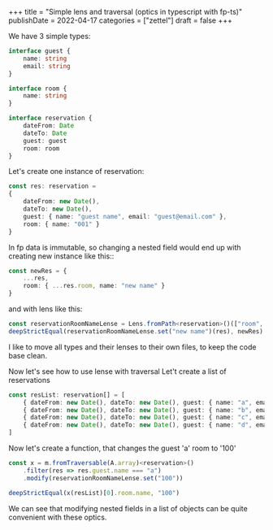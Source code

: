 +++
title = "Simple lens and traversal (optics in typescript with fp-ts)"
publishDate = 2022-04-17
categories = ["zettel"]
draft = false
+++

We have 3 simple types:

```typescript
interface guest {
    name: string
    email: string
}

interface room {
    name: string
}

interface reservation {
    dateFrom: Date
    dateTo: Date
    guest: guest
    room: room
}
```

Let's create one instance of reservation:

```typescript
const res: reservation =
{
    dateFrom: new Date(),
    dateTo: new Date(),
    guest: { name: "guest name", email: "guest@email.com" },
    room: { name: "001" }
}
```

In fp data is immutable, so changing a nested field would end up with
creating new instance like this::

```typescript
const newRes = {
    ...res,
    room: { ...res.room, name: "new name" }
}
```

and with lens like this:

```typescript
const reservationRoomNameLense = Lens.fromPath<reservation>()(["room", "name"])
deepStrictEqual(reservationRoomNameLense.set("new name")(res), newRes)
```

I like to move all types and their lenses to their own files, to keep the code base clean.

Now let's see how to use lense with traversal
Let't create a list of reservations

```typescript
const resList: reservation[] = [
    { dateFrom: new Date(), dateTo: new Date(), guest: { name: "a", email: "" }, room: { name: "001" } },
    { dateFrom: new Date(), dateTo: new Date(), guest: { name: "b", email: "" }, room: { name: "002" } },
    { dateFrom: new Date(), dateTo: new Date(), guest: { name: "c", email: "" }, room: { name: "003" } },
    { dateFrom: new Date(), dateTo: new Date(), guest: { name: "d", email: "" }, room: { name: "004" } }
]
```

Now let's create a function, that changes the guest 'a' room to '100'

```typescript
const x = m.fromTraversable(A.array)<reservation>()
    .filter(res => res.guest.name === "a")
    .modify(reservationRoomNameLense.set("100"))

deepStrictEqual(x(resList)[0].room.name, "100")
```

We can see that modifying nested fields in a list of objects can be quite convenient with these optics.